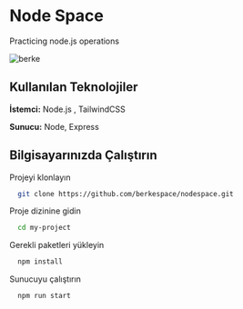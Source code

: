 
# Node Space

Practicing node.js operations



![berke](https://user-images.githubusercontent.com/40868030/177414306-18eb09d1-eb80-49c5-acb7-591086dec633.png)

    
## Kullanılan Teknolojiler

**İstemci:**  Node.js , TailwindCSS

**Sunucu:** Node, Express

  
## Bilgisayarınızda Çalıştırın

Projeyi klonlayın

```bash
  git clone https://github.com/berkespace/nodespace.git
```

Proje dizinine gidin

```bash
  cd my-project
```

Gerekli paketleri yükleyin

```bash
  npm install
```

Sunucuyu çalıştırın

```bash
  npm run start
```

  
